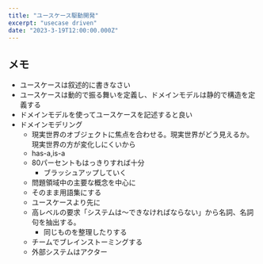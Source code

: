 ```yaml
---
title: "ユースケース駆動開発"
excerpt: "usecase driven"
date: "2023-3-19T12:00:00.000Z"
---
```


## メモ
- ユースケースは叙述的に書きなさい
- ユースケースは動的で振る舞いを定義し、ドメインモデルは静的で構造を定義する
- ドメインモデルを使ってユースケースを記述すると良い
- ドメインモデリング
  - 現実世界のオブジェクトに焦点を合わせる。現実世界がどう見えるか。現実世界の方が変化しにくいから
  - has-a,is-a
  - 80パーセントもはっきりすれば十分
     - ブラッシュアップしていく
  - 問題領域中の主要な概念を中心に
  - そのまま用語集にする
  - ユースケースより先に
  - 高レベルの要求「システムは〜できなければならない」から名詞、名詞句を抽出する。
    - 同じものを整理したりする
  - チームでブレインストーミングする
  - 外部システムはアクター
 
